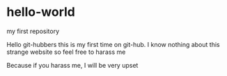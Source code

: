 # hello-world
my first repository

Hello git-hubbers
this is my first time on git-hub.
I know nothing about this strange website
so feel free to harass me

Because if you harass me, I will be very upset

